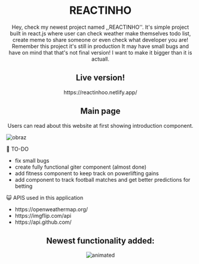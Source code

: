 <h1 align="center">REACTINHO</h1>
<p align="center">Hey, check my newest project named ,,REACTINHO''. It's simple project built in react.js where user can check weather make themselves todo list, create meme to share someone or even check what developer you are! Remember this project it's still in production It may have small bugs and have on mind that that's not final version! I want to make it bigger than it is actuall.</p>






<h2 align="center">Live version!</h2>
<p align="center">https://reactinhoo.netlify.app/</p>





<h2 align="center">Main page</h2>


<p align="center">Users can read about this website at first showing introduction component.</p>

![obraz](https://user-images.githubusercontent.com/102172769/222213201-da56b7f5-d7d1-4db6-894f-b7ae633a6795.png)


:construction_worker: TO-DO
- fix small bugs
- create fully functional giter component (almost done) 
- add fitness component to keep track on powerlifting gains
- add component to track football matches and get better predictions for betting


:smiley_cat: APIS used in this application
<ul>
  <li>https://openweathermap.org/</li>
<li>https://imgflip.com/api</li>
<li>https://api.github.com/</li>
</ul>

<h2 align="center">Newest functionality added:</h2>


<p align="center">
  <img src="https://user-images.githubusercontent.com/102172769/229519027-3db8b390-a466-4c6d-9d19-e157b9337fdd.gif" alt="animated" />
</p>


